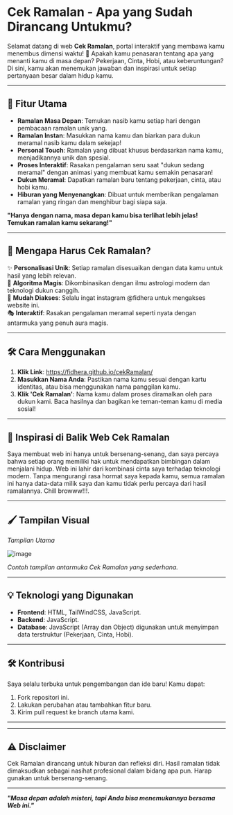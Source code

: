<!--
### Clone this repository
```bash
git clone https://github.com/fidhera/cekRamalan.git
```
-->

# Cek Ramalan - Apa yang Sudah Dirancang Untukmu?

Selamat datang di web **Cek Ramalan**, portal interaktif yang membawa kamu menembus dimensi waktu! 🌌 Apakah kamu penasaran tentang apa yang menanti kamu di masa depan? Pekerjaan, Cinta, Hobi, atau keberuntungan? Di sini, kamu akan menemukan jawaban dan inspirasi untuk setiap pertanyaan besar dalam hidup kamu.

---

## 🚀 Fitur Utama

- **Ramalan Masa Depan**: Temukan nasib kamu setiap hari dengan pembacaan ramalan unik yang.
- **Ramalan Instan**: Masukkan nama kamu dan biarkan para dukun meramal nasib kamu dalam sekejap!
- **Personal Touch**: Ramalan yang dibuat khusus berdasarkan nama kamu, menjadikannya unik dan spesial.
- **Proses Interaktif**: Rasakan pengalaman seru saat "dukun sedang meramal" dengan animasi yang membuat kamu semakin penasaran!
- **Dukun Meramal**: Dapatkan ramalan baru tentang pekerjaan, cinta, atau hobi kamu.
- **Hiburan yang Menyenangkan**: Dibuat untuk memberikan pengalaman ramalan yang ringan dan menghibur bagi siapa saja.

**"Hanya dengan nama, masa depan kamu bisa terlihat lebih jelas! Temukan ramalan kamu sekarang!"**

<!--
- **Pilih Kategori**: Dari cinta, karier, hingga keuangan—temukan panduan yang Anda butuhkan.  
- **Ramalan Kartu Tarot**: Jelajahi misteri hidup melalui kartu-kartu magis.  
- **Numerologi**: Angka-angka berbicara! Temukan makna di balik tanggal lahir Anda.  
- **Zodiak 360°**: Lihat prediksi lengkap berdasarkan zodiak Anda.
  -->

---

## 🌟 Mengapa Harus Cek Ramalan?

✨ **Personalisasi Unik**: Setiap ramalan disesuaikan dengan data kamu untuk hasil yang lebih relevan.  
🧙 **Algoritma Magis**: Dikombinasikan dengan ilmu astrologi modern dan teknologi dukun canggih.  
📱 **Mudah Diakses**: Selalu ingat instagram @fidhera untuk mengakses website ini.  
🎭 **Interaktif**: Rasakan pengalaman meramal seperti nyata dengan antarmuka yang penuh aura magis.  

---

## 🛠️ Cara Menggunakan

1. **Klik Link**: https://fidhera.github.io/cekRamalan/
2. **Masukkan Nama Anda**: Pastikan nama kamu sesuai dengan kartu identitas, atau bisa menggunakan nama panggilan kamu.  
3. **Klik 'Cek Ramalan'**: Nama kamu dalam proses diramalkan oleh para dukun kami. Baca hasilnya dan bagikan ke teman-teman kamu di media sosial!  

---

## 🌌 Inspirasi di Balik Web Cek Ramalan

Saya membuat web ini hanya untuk bersenang-senang, dan saya percaya bahwa setiap orang memiliki hak untuk mendapatkan bimbingan dalam menjalani hidup. Web ini lahir dari kombinasi cinta saya terhadap teknologi modern. Tanpa mengurangi rasa hormat saya kepada kamu, semua ramalan ini hanya data-data milik saya dan kamu tidak perlu percaya dari hasil ramalannya. Chill browww!!!.  

---

## 🖌️ Tampilan Visual

*Tampilan Utama*

![image](https://github.com/user-attachments/assets/f1ffb342-1cb7-47b9-a5ef-16afabc49a39)
  
*Contoh tampilan antarmuka Cek Ramalan yang sederhana.*

---

## 💡 Teknologi yang Digunakan

- **Frontend**: HTML, TailWindCSS, JavaScript.
- **Backend**: JavaScript.
- **Database**: JavaScript (Array dan Object) digunakan untuk menyimpan data terstruktur (Pekerjaan, Cinta, Hobi).
<!--
- **API**: Integrasi dengan berbagai API astrologi dan numerologi.  -->

---

## 🛠️ Kontribusi  

Saya selalu terbuka untuk pengembangan dan ide baru! Kamu dapat:  
1. Fork repositori ini.  
2. Lakukan perubahan atau tambahkan fitur baru.  
3. Kirim pull request ke branch utama kami.  

---
<!--
## 📫 Hubungi Kami

Punya pertanyaan atau ide? Jangan ragu untuk menghubungi kami di:  
📧 Email: support@gmail.com  
🌐 Website: [CekRamalan](https://futuresight.com)  
📱 Instagram: [@fidhera](https://instagram.com/fidhera)  
-->
---

## ⚠️ Disclaimer  

Cek Ramalan dirancang untuk hiburan dan refleksi diri. Hasil ramalan tidak dimaksudkan sebagai nasihat profesional dalam bidang apa pun. Harap gunakan untuk bersenang-senang.  

---

***"Masa depan adalah misteri, tapi Anda bisa menemukannya bersama Web ini."***
